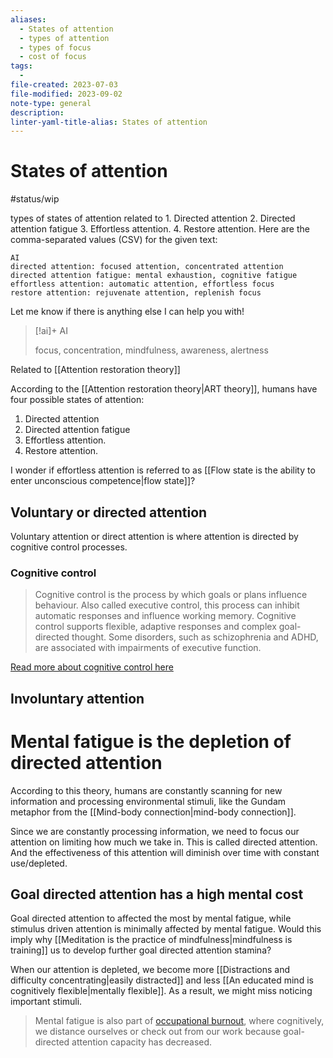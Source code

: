 ```yaml
---
aliases:
  - States of attention
  - types of attention
  - types of focus
  - cost of focus
tags:
  - 
file-created: 2023-07-03
file-modified: 2023-09-02
note-type: general
description: 
linter-yaml-title-alias: States of attention
---
```


# States of attention

#status/wip

types of states of attention related to 1. Directed attention
2. Directed attention fatigue
3. Effortless attention.
4. Restore attention.
Here are the comma-separated values (CSV) for the given text:

```
AI
directed attention: focused attention, concentrated attention
directed attention fatigue: mental exhaustion, cognitive fatigue
effortless attention: automatic attention, effortless focus
restore attention: rejuvenate attention, replenish focus
```

Let me know if there is anything else I can help you with!

> [!ai]+ AI
>
> focus, concentration, mindfulness, awareness, alertness

Related to [[Attention restoration theory]]

According to the [[Attention restoration theory|ART theory]], humans have four possible states of attention:
1. Directed attention
2. Directed attention fatigue
3. Effortless attention.
4. Restore attention.

I wonder if effortless attention is referred to as [[Flow state is the ability to enter unconscious competence|flow state]]?

## Voluntary or directed attention

Voluntary attention or direct attention is where attention is directed by cognitive control processes.

### Cognitive control

> Cognitive control is the process by which goals or plans influence behaviour. Also called executive control, this process can inhibit automatic responses and influence working memory. Cognitive control supports flexible, adaptive responses and complex goal-directed thought. Some disorders, such as schizophrenia and ADHD, are associated with impairments of executive function.

[Read more about cognitive control here](https://www.nature.com/subjects/cognitive-control#:~:text=Cognitive%20control%20is%20the%20process,and%20complex%20goal%2Ddirected%20thought.)

## Involuntary attention

# Mental fatigue is the depletion of directed attention

According to this theory, humans are constantly scanning for new information and processing environmental stimuli, like the Gundam metaphor from the [[Mind-body connection|mind-body connection]].

Since we are constantly processing information, we need to focus our attention on limiting how much we take in. This is called directed attention. And the effectiveness of this attention will diminish over time with constant use/depleted.

## Goal directed attention has a high mental cost

Goal directed attention to affected the most by mental fatigue, while stimulus driven attention is minimally affected by mental fatigue. Would this imply why [[Meditation is the practice of mindfulness|mindfulness is training]] us to develop further goal directed attention stamina?

When our attention is depleted, we become more [[Distractions and difficulty concentrating|easily distracted]] and less [[An educated mind is cognitively flexible|mentally flexible]]. As a result, we might miss noticing important stimuli.

> Mental fatigue is also part of [occupational burnout](https://en.m.wikipedia.org/wiki/Occupational_burnout "Occupational burnout"), where cognitively, we distance ourselves or check out from our work because goal-directed attention capacity has decreased.
